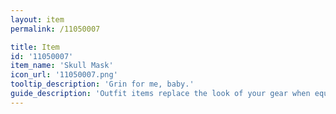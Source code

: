 ```yaml
---
layout: item
permalink: /11050007

title: Item
id: '11050007'
item_name: 'Skull Mask'
icon_url: '11050007.png'
tooltip_description: 'Grin for me, baby.'
guide_description: 'Outfit items replace the look of your gear when equipped.'
---
```

